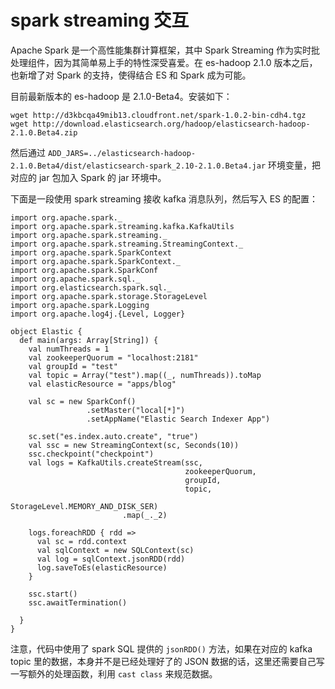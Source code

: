 # spark streaming 交互

Apache Spark 是一个高性能集群计算框架，其中 Spark Streaming 作为实时批处理组件，因为其简单易上手的特性深受喜爱。在 es-hadoop 2.1.0 版本之后，也新增了对 Spark 的支持，使得结合 ES 和 Spark 成为可能。

目前最新版本的 es-hadoop 是 2.1.0-Beta4。安装如下：

```
wget http://d3kbcqa49mib13.cloudfront.net/spark-1.0.2-bin-cdh4.tgz
wget http://download.elasticsearch.org/hadoop/elasticsearch-hadoop-2.1.0.Beta4.zip
```

然后通过 `ADD_JARS=../elasticsearch-hadoop-2.1.0.Beta4/dist/elasticsearch-spark_2.10-2.1.0.Beta4.jar` 环境变量，把对应的 jar 包加入 Spark 的 jar 环境中。

下面是一段使用 spark streaming 接收 kafka 消息队列，然后写入 ES 的配置：

```
import org.apache.spark._
import org.apache.spark.streaming.kafka.KafkaUtils
import org.apache.spark.streaming._
import org.apache.spark.streaming.StreamingContext._
import org.apache.spark.SparkContext
import org.apache.spark.SparkContext._
import org.apache.spark.SparkConf
import org.apache.spark.sql._
import org.elasticsearch.spark.sql._
import org.apache.spark.storage.StorageLevel
import org.apache.spark.Logging
import org.apache.log4j.{Level, Logger}

object Elastic {
  def main(args: Array[String]) {
    val numThreads = 1
    val zookeeperQuorum = "localhost:2181"
    val groupId = "test"
    val topic = Array("test").map((_, numThreads)).toMap
    val elasticResource = "apps/blog"

    val sc = new SparkConf()
                 .setMaster("local[*]")
                 .setAppName("Elastic Search Indexer App")

    sc.set("es.index.auto.create", "true")
    val ssc = new StreamingContext(sc, Seconds(10))
    ssc.checkpoint("checkpoint")
    val logs = KafkaUtils.createStream(ssc,
                                       zookeeperQuorum,
                                       groupId,
                                       topic,
                                       StorageLevel.MEMORY_AND_DISK_SER)
                         .map(_._2)
                         
    logs.foreachRDD { rdd =>
      val sc = rdd.context
      val sqlContext = new SQLContext(sc)
      val log = sqlContext.jsonRDD(rdd)
      log.saveToEs(elasticResource)
    }

    ssc.start()
    ssc.awaitTermination()

  }
}
```

注意，代码中使用了 spark SQL 提供的 `jsonRDD()` 方法，如果在对应的 kafka topic 里的数据，本身并不是已经处理好了的 JSON 数据的话，这里还需要自己写一写额外的处理函数，利用 `cast class` 来规范数据。
